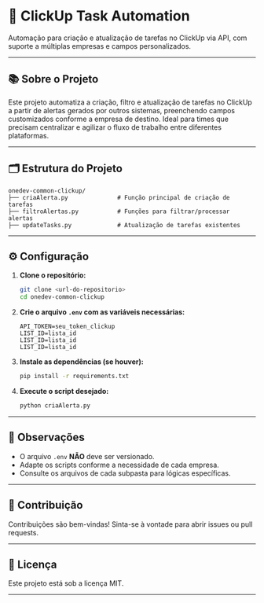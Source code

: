 # 🚀 ClickUp Task Automation

Automação para criação e atualização de tarefas no ClickUp via API, com suporte a múltiplas empresas e campos personalizados.

---

## 📚 Sobre o Projeto

Este projeto automatiza a criação, filtro e atualização de tarefas no ClickUp a partir de alertas gerados por outros sistemas, preenchendo campos customizados conforme a empresa de destino. Ideal para times que precisam centralizar e agilizar o fluxo de trabalho entre diferentes plataformas.

---

## 🗂️ Estrutura do Projeto

```
onedev-common-clickup/
├── criaAlerta.py              # Função principal de criação de tarefas
├── filtroAlertas.py           # Funções para filtrar/processar alertas
├── updateTasks.py             # Atualização de tarefas existentes
```

---

## ⚙️ Configuração

1. **Clone o repositório:**
   ```bash
   git clone <url-do-repositorio>
   cd onedev-common-clickup
   ```

2. **Crie o arquivo `.env` com as variáveis necessárias:**
   ```
   API_TOKEN=seu_token_clickup
   LIST_ID=lista_id
   LIST_ID=lista_id
   LIST_ID=lista_id
   ```

3. **Instale as dependências (se houver):**
   ```bash
   pip install -r requirements.txt
   ```

4. **Execute o script desejado:**
   ```bash
   python criaAlerta.py
   ```

---

## 📝 Observações

- O arquivo `.env` **NÃO** deve ser versionado.
- Adapte os scripts conforme a necessidade de cada empresa.
- Consulte os arquivos de cada subpasta para lógicas específicas.

---

## 🤝 Contribuição

Contribuições são bem-vindas! Sinta-se à vontade para abrir issues ou pull requests.

---

## 📄 Licença

Este projeto está sob a licença MIT.

---